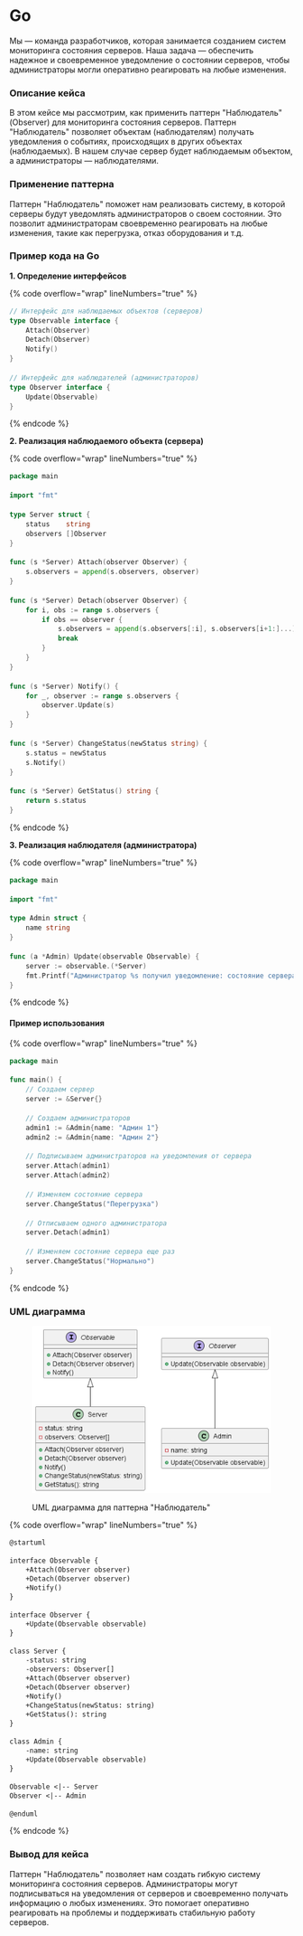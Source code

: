 # Go

Мы — команда разработчиков, которая занимается созданием систем мониторинга состояния серверов. Наша задача — обеспечить надежное и своевременное уведомление о состоянии серверов, чтобы администраторы могли оперативно реагировать на любые изменения.

### Описание кейса

В этом кейсе мы рассмотрим, как применить паттерн "Наблюдатель" (Observer) для мониторинга состояния серверов. Паттерн "Наблюдатель" позволяет объектам (наблюдателям) получать уведомления о событиях, происходящих в других объектах (наблюдаемых). В нашем случае сервер будет наблюдаемым объектом, а администраторы — наблюдателями.

### Применение паттерна

Паттерн "Наблюдатель" поможет нам реализовать систему, в которой серверы будут уведомлять администраторов о своем состоянии. Это позволит администраторам своевременно реагировать на любые изменения, такие как перегрузка, отказ оборудования и т.д.

### Пример кода на Go

**1. Определение интерфейсов**

{% code overflow="wrap" lineNumbers="true" %}
```go
// Интерфейс для наблюдаемых объектов (серверов)
type Observable interface {
    Attach(Observer)
    Detach(Observer)
    Notify()
}

// Интерфейс для наблюдателей (администраторов)
type Observer interface {
    Update(Observable)
}
```
{% endcode %}

**2. Реализация наблюдаемого объекта (сервера)**

{% code overflow="wrap" lineNumbers="true" %}
```go
package main

import "fmt"

type Server struct {
    status    string
    observers []Observer
}

func (s *Server) Attach(observer Observer) {
    s.observers = append(s.observers, observer)
}

func (s *Server) Detach(observer Observer) {
    for i, obs := range s.observers {
        if obs == observer {
            s.observers = append(s.observers[:i], s.observers[i+1:]...)
            break
        }
    }
}

func (s *Server) Notify() {
    for _, observer := range s.observers {
        observer.Update(s)
    }
}

func (s *Server) ChangeStatus(newStatus string) {
    s.status = newStatus
    s.Notify()
}

func (s *Server) GetStatus() string {
    return s.status
}
```
{% endcode %}

**3. Реализация наблюдателя (администратора)**

{% code overflow="wrap" lineNumbers="true" %}
```go
package main

import "fmt"

type Admin struct {
    name string
}

func (a *Admin) Update(observable Observable) {
    server := observable.(*Server)
    fmt.Printf("Администратор %s получил уведомление: состояние сервера изменилось на %s\n", a.name, server.GetStatus())
}
```
{% endcode %}

#### Пример использования

{% code overflow="wrap" lineNumbers="true" %}
```go
package main

func main() {
    // Создаем сервер
    server := &Server{}

    // Создаем администраторов
    admin1 := &Admin{name: "Админ 1"}
    admin2 := &Admin{name: "Админ 2"}

    // Подписываем администраторов на уведомления от сервера
    server.Attach(admin1)
    server.Attach(admin2)

    // Изменяем состояние сервера
    server.ChangeStatus("Перегрузка")

    // Отписываем одного администратора
    server.Detach(admin1)

    // Изменяем состояние сервера еще раз
    server.ChangeStatus("Нормально")
}
```
{% endcode %}

### UML диаграмма

<figure><img src="../../../../../.gitbook/assets/image (5).png" alt=""><figcaption><p>UML диаграмма для паттерна "Наблюдатель"</p></figcaption></figure>

{% code overflow="wrap" lineNumbers="true" %}
```plantuml
@startuml

interface Observable {
    +Attach(Observer observer)
    +Detach(Observer observer)
    +Notify()
}

interface Observer {
    +Update(Observable observable)
}

class Server {
    -status: string
    -observers: Observer[]
    +Attach(Observer observer)
    +Detach(Observer observer)
    +Notify()
    +ChangeStatus(newStatus: string)
    +GetStatus(): string
}

class Admin {
    -name: string
    +Update(Observable observable)
}

Observable <|-- Server
Observer <|-- Admin

@enduml
```
{% endcode %}

### Вывод для кейса

Паттерн "Наблюдатель" позволяет нам создать гибкую систему мониторинга состояния серверов. Администраторы могут подписываться на уведомления от серверов и своевременно получать информацию о любых изменениях. Это помогает оперативно реагировать на проблемы и поддерживать стабильную работу серверов.
